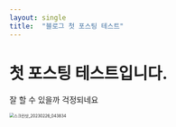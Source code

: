 ```yaml
---
layout: single
title:  "블로그 첫 포스팅 테스트"
---
```


# 첫 포스팅 테스트입니다. 

잘 할 수 있을까 걱정되네요

<img src="C:\Users\koo\Desktop\00_Koohaan_GithubBlog\Koohaan-github-blog\Koohaan.github.io\images\2023-08-06-first\스크린샷_20230226_043834.png" alt="스크린샷_20230226_043834" style="zoom:50%;" />
